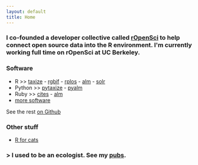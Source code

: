 ```yaml
---
layout: default
title: Home
---
```


### I co-founded a developer collective called <a href="http://ropensci.org/">rOpenSci</a> to help connect open source data into the R environment. I'm currently working full time on rOpenSci at UC Berkeley.

### Software

* R >> [taxize][taxize] - [rgbif][rgbif] - [rplos][rplos] - [alm][alm] - [solr][solr]
* Python >> [pytaxize](https://github.com/sckott/pytaxize) - [pyalm](https://github.com/articlemetrics/pyalm)
* Ruby >> [cites](https://github.com/sckott/cites) - [alm](https://github.com/articlemetrics/lagotto-rb)
* [more software](/software)

<i class="fa fa-github"></i> See the rest <a href="https://github.com/sckott/" target="_blank">on Github</a>

### Other stuff

* [R for cats](http://rforcats.net/)

### > I used to be an ecologist. See my [pubs][pubs].

[taxize]: https://github.com/ropensci/taxize
[rgbif]: https://github.com/ropensci/rgbif
[rplos]: https://github.com/ropensci/rplos
[alm]: https://github.com/ropensci/alm
[solr]: https://github.com/ropensci/solr
[pubs]: /publications
